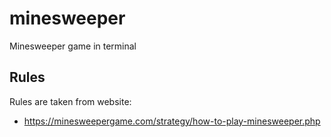 # minesweeper
Minesweeper game in terminal

## Rules
Rules are taken from website:
- https://minesweepergame.com/strategy/how-to-play-minesweeper.php
